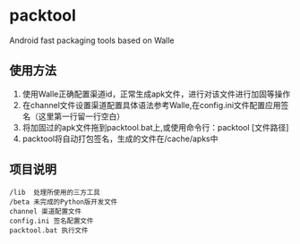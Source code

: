 # packtool
Android fast packaging tools based on Walle

## 使用方法
1. 使用Walle正确配置渠道id，正常生成apk文件，进行对该文件进行加固等操作
2. 在channel文件设置渠道配置具体语法参考Walle,在config.ini文件配置应用签名（这里第一行留一行空白）
3. 将加固过的apk文件拖到packtool.bat上,或使用命令行：packtool [文件路径]
4. packtool将自动打包签名，生成的文件在/cache/apks中

## 项目说明
~~~
/lib  处理所使用的三方工具
/beta 未完成的Python版开发文件
channel 渠道配置文件
config.ini 签名配置文件
packtool.bat 执行文件
~~~
